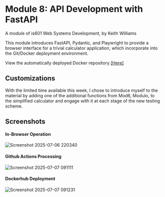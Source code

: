 # Module 8: API Development with FastAPI

A module of is601 Web Systems Development, by Keith Williams

This module introduces FastAPI, Pydantic, and Playwright to provide a browser interface for a trivial calculator application, which incorporate into the Git/Docker deployment environment.

View the automatically deployed Docker repository [[Here]](https://hub.docker.com/repository/docker/lcphutchinson/is601_8/general)

## Customizations

With the limited time available this week, I chose to introduce myself to the material by adding one of the additional functions from Mod6, Modulo, to the simplified calculator and engage with it at each stage of the new testing scheme. 

## Screenshots

#### In-Browser Operation
![Screenshot 2025-07-06 220340](https://github.com/user-attachments/assets/3bd6f286-bd7d-4598-93e8-38cef527d3da)

#### Github Actions Processing
![Screenshot 2025-07-07 091111](https://github.com/user-attachments/assets/b2208daf-1ff5-49e1-bd11-e8c597b93c86)

#### Dockerhub Deployment
![Screenshot 2025-07-07 091231](https://github.com/user-attachments/assets/c65d1ba0-6eb2-466c-bc92-2c0b4c6bd69e)
